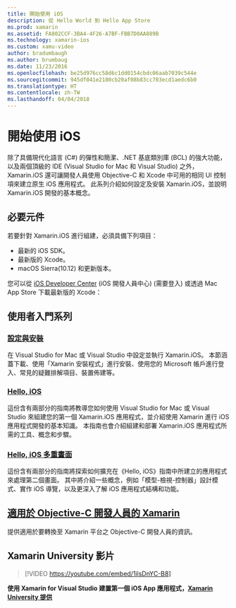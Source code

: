 ```yaml
---
title: 開始使用 iOS
description: 從 Hello World 到 Hello App Store
ms.prod: xamarin
ms.assetid: FA802CCF-3BA4-4F26-A7BF-FBB7D0AA889B
ms.technology: xamarin-ios
ms.custom: xamu-video
author: bradumbaugh
ms.author: brumbaug
ms.date: 11/23/2016
ms.openlocfilehash: be25d976cc58d6c1dd0154cbdc06aab7039c544e
ms.sourcegitcommit: 945df041e2180cb20af08b83cc703ecd1aedc6b0
ms.translationtype: HT
ms.contentlocale: zh-TW
ms.lasthandoff: 04/04/2018
---
```

# <a name="getting-started-with-ios"></a>開始使用 iOS

除了具備現代化語言 (C#) 的彈性和簡潔、.NET 基底類別庫 (BCL) 的強大功能，以及兩個頂級的 IDE (Visual Studio for Mac 和 Visual Studio) 之外，Xamarin.iOS 還可讓開發人員使用 Objective-C 和 Xcode 中可用的相同 UI 控制項來建立原生 iOS 應用程式。 此系列介紹如何設定及安裝 Xamarin.iOS，並說明 Xamarin.iOS 開發的基本概念。

## <a name="required-components"></a>必要元件

若要針對 Xamarin.iOS 進行組建，必須具備下列項目：

-    最新的 iOS SDK。
-    最新版的 Xcode。
-    macOS Sierra(10.12) 和更新版本。

您可以從 [iOS Developer Center](https://developer.apple.com/devcenter/ios/index.action#downloads) \(iOS 開發人員中心\) (需要登入) 或透過 Mac App Store 下載最新版的 Xcode：

## <a name="getting-started-series"></a>使用者入門系列

###  <a name="setup-and-installationiosget-startedinstallationindexmd"></a>[設定與安裝](~/ios/get-started/installation/index.md)

在 Visual Studio for Mac 或 Visual Studio 中設定並執行 Xamarin.iOS。 本節涵蓋下載、使用「Xamarin 安裝程式」進行安裝、使用您的 Microsoft 帳戶進行登入、常見的疑難排解項目、裝置佈建等。

###  <a name="hello-iosiosget-startedhello-iosindexmd"></a>[Hello, iOS](~/ios/get-started/hello-ios/index.md)

這份含有兩部分的指南將教導您如何使用 Visual Studio for Mac 或 Visual Studio 來組建您的第一個 Xamarin.iOS 應用程式，並介紹使用 Xamarin 進行 iOS 應用程式開發的基本知識。 本指南也會介紹組建和部署 Xamarin.iOS 應用程式所需的工具、概念和步驟。

###  <a name="hello-ios-multiscreeniosget-startedhello-ios-multiscreenindexmd"></a>[Hello, iOS 多重畫面](~/ios/get-started/hello-ios-multiscreen/index.md)

這份含有兩部分的指南將探索如何擴充在《Hello, iOS》指南中所建立的應用程式來處理第二個畫面。 其中將介紹一些概念，例如「模型-檢視-控制器」設計模式、實作 iOS 導覽，以及更深入了解 iOS 應用程式結構和功能。

##  <a name="xamarin-for-objective-c-developersobjective-c-developersindexmd"></a>[適用於 Objective-C 開發人員的 Xamarin](objective-c-developers/index.md)

提供適用於要轉換至 Xamarin 平台之 Objective-C 開發人員的資訊。

## <a name="xamarin-university-video"></a>Xamarin University 影片

> [!VIDEO https://youtube.com/embed/1ilsDnYC-B8]

**使用 Xamarin for Visual Studio 建置第一個 iOS App 應用程式，[Xamarin University 提供](https://university.xamarin.com)**